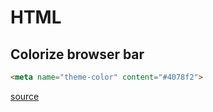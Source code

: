 # HTML

## Colorize browser bar

```html
<meta name="theme-color" content="#4078f2">
```

[source](https://html.spec.whatwg.org/multipage/semantics.html#meta-theme-color)
